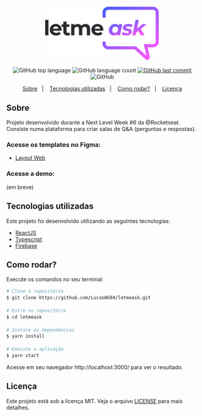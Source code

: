 <p align="center">
   <img src="./.github/logo.svg" alt="letmeask" width="300"/>
</p>

<p align="center">
  <img alt="GitHub top language" src="https://img.shields.io/github/languages/top/LucasWG94/letmeask?color=835AFD">

  <img alt="GitHub language count" src="https://img.shields.io/github/languages/count/LucasWG94/letmeask?color=835AFD">
  
  <a href="https://github.com/LucasWG94/letmeask/commits/main">
    <img alt="GitHub last commit" src="https://img.shields.io/github/last-commit/LucasWG94/letmeask?color=835AFD">
  </a>

  <img alt="GitHub" src="https://img.shields.io/github/license/LucasWG94/letmeask?color=835AFD">
</p>

<p align="center">
  <a href="#sobre">Sobre</a>&nbsp;&nbsp;&nbsp;|&nbsp;&nbsp;&nbsp;
  <a href="#tecnologias-utilizadas">Tecnologias utilizadas</a>&nbsp;&nbsp;&nbsp;|&nbsp;&nbsp;&nbsp;
  <a href="#como-rodar">Como rodar?</a>&nbsp;&nbsp;&nbsp;|&nbsp;&nbsp;&nbsp;
  <a href="#licença">Licença</a>
</p>

## Sobre

Projeto desenvolvido durante a Next Level Week #6 da @Rocketseat. Consiste numa plataforma para criar salas de Q&A (perguntas e respostas).

### Acesse os templates no Figma:

- [Layout Web](<https://www.figma.com/file/2sEf03v06vVTwMSujgw6EU/Letmeask-(Copy)?node-id=0%3A1>)

### Acesse a demo:

(em breve)

## Tecnologias utilizadas

Este projeto foi desenvolvido utilizando as seguintes tecnologias:

- [ReactJS](https://reactjs.org/)
- [Typescript](https://www.typescriptlang.org/)
- [Firebase](https://firebase.google.com/?hl=pt)

## Como rodar?

Execute os comandos no seu terminal:

```bash
# Clone o repositório
$ git clone https://github.com/LucasWG94/letmeask.git

# Entre no repositório
$ cd letmeask

# Instale as dependências
$ yarn install

# Execute a aplicação
$ yarn start
```

Acesse em seu navegador http://localhost:3000/ para ver o resultado.

## Licença

Este projeto está sob a licença MIT. Veja o arquivo [LICENSE](https://github.com/LucasWG94/letmeask/blob/main/LICENSE) para mais detalhes.
